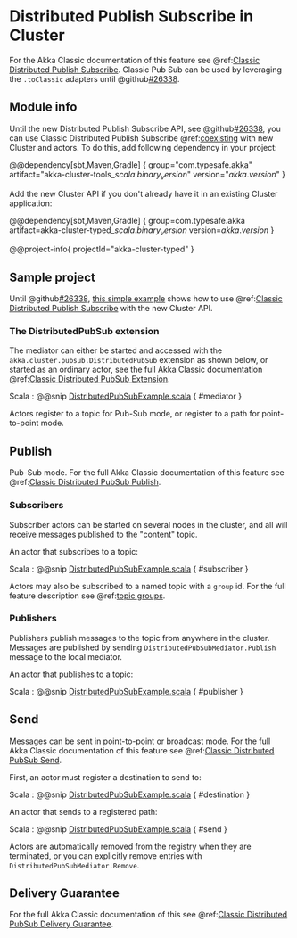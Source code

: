 # Distributed Publish Subscribe in Cluster

For the Akka Classic documentation of this feature see @ref:[Classic Distributed Publish Subscribe](../distributed-pub-sub.md).
Classic Pub Sub can be used by leveraging the `.toClassic` adapters until @github[#26338](#26338).

## Module info

Until the new Distributed Publish Subscribe API, see @github[#26338](#26338), 
you can use Classic Distributed Publish Subscribe 
@ref:[coexisting](coexisting.md) with new Cluster and actors. To do this, add following dependency in your project:

@@dependency[sbt,Maven,Gradle] {
  group="com.typesafe.akka"
  artifact="akka-cluster-tools_$scala.binary_version$"
  version="$akka.version$"
}

Add the new Cluster API if you don't already have it in an existing Cluster application:

@@dependency[sbt,Maven,Gradle] {
  group=com.typesafe.akka
  artifact=akka-cluster-typed_$scala.binary_version$
  version=$akka.version$
}

@@project-info{ projectId="akka-cluster-typed" }

## Sample project

Until @github[#26338](#26338), [this simple example]($github.base_url$/akka-cluster-typed/src/test/scala/docs/akka/cluster/typed/DistributedPubSubExample.scala) shows how to use 
@ref:[Classic Distributed Publish Subscribe](../distributed-pub-sub.md) with the new Cluster API.

### The DistributedPubSub extension

The mediator can either be started and accessed with the `akka.cluster.pubsub.DistributedPubSub` extension as shown below,
or started as an ordinary actor, see the full Akka Classic documentation @ref:[Classic Distributed PubSub Extension](../distributed-pub-sub.md#distributedpubsub-extension).

Scala
:  @@snip [DistributedPubSubExample.scala](/akka-cluster-typed/src/test/scala/docs/akka/cluster/typed/DistributedPubSubExample.scala) { #mediator }
 
Actors register to a topic for Pub-Sub mode, or register to a path for point-to-point mode. 

## Publish

Pub-Sub mode. For the full Akka Classic documentation of this feature see @ref:[Classic Distributed PubSub Publish](../distributed-pub-sub.md#publish).

### Subscribers

Subscriber actors can be started on several nodes in the cluster, and all will receive
messages published to the "content" topic. 

An actor that subscribes to a topic:

Scala
:  @@snip [DistributedPubSubExample.scala](/akka-cluster-typed/src/test/scala/docs/akka/cluster/typed/DistributedPubSubExample.scala) { #subscriber }


Actors may also be subscribed to a named topic with a `group` id. 
For the full feature description see @ref:[topic groups](../distributed-pub-sub.md#topic-groups).

### Publishers

Publishers publish messages to the topic from anywhere in the cluster.
Messages are published by sending `DistributedPubSubMediator.Publish` message to the
local mediator.

An actor that publishes to a topic:

Scala
:  @@snip [DistributedPubSubExample.scala](/akka-cluster-typed/src/test/scala/docs/akka/cluster/typed/DistributedPubSubExample.scala) { #publisher }

## Send

Messages can be sent in point-to-point or broadcast mode. For the full Akka Classic documentation of this feature see @ref:[Classic Distributed PubSub Send](../distributed-pub-sub.md#send). 

First, an actor must register a destination to send to:

Scala
:  @@snip [DistributedPubSubExample.scala](/akka-cluster-typed/src/test/scala/docs/akka/cluster/typed/DistributedPubSubExample.scala) { #destination }

An actor that sends to a registered path:

Scala
:  @@snip [DistributedPubSubExample.scala](/akka-cluster-typed/src/test/scala/docs/akka/cluster/typed/DistributedPubSubExample.scala) { #send }

Actors are automatically removed from the registry when they are terminated, or you
can explicitly remove entries with `DistributedPubSubMediator.Remove`.
 
## Delivery Guarantee

For the full Akka Classic documentation of this see @ref:[Classic Distributed PubSub Delivery Guarantee](../distributed-pub-sub.md#delivery-guarantee).
